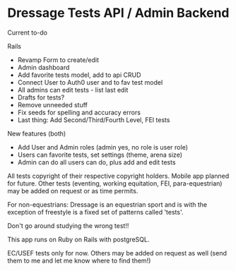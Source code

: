 # Dressage Tests API / Admin Backend

Current to-do

Rails

- Revamp Form to create/edit
- Admin dashboard
- Add favorite tests model, add to api CRUD
- Connect User to Auth0 user and to fav test model
- All admins can edit tests - list last edit
- Drafts for tests?
- Remove unneeded stuff
- Fix seeds for spelling and accuracy errors
- Last thing: Add Second/Third/Fourth Level, FEI tests

New features (both)

- Add User and Admin roles (admin yes, no role is user role)
- Users can favorite tests, set settings (theme, arena size)
- Admin can do all users can do, plus add and edit tests

All tests copyright of their respective copyright holders.
Mobile app planned for future.
Other tests (eventing, working equitation, FEI, para-equestrian) may be added on request or as time permits.

For non-equestrians: Dressage is an equestrian sport and is with the exception of freestyle is a fixed set of patterns called 'tests'.

Don't go around studying the wrong test!!

This app runs on Ruby on Rails with postgreSQL.

EC/USEF tests only for now. Others may be added on request as well (send them to me and let me know where to find them!)
